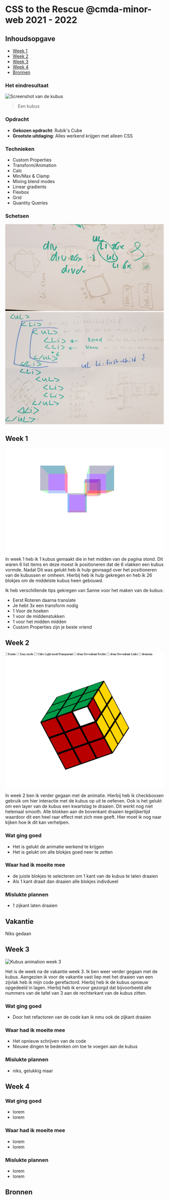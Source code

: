 # CSS to the Rescue @cmda-minor-web 2021 - 2022

## Inhoudsopgave

- [Week 1](#week-1)
- [Week 2](#week-2)
- [Week 3](#week-3)
- [Week 4](#week-4)
- [Bronnen](#bronnen)


### Het eindresultaat

![Screenshot van de kubus]()

> Een kubus 

### Opdracht

- **Gekozen opdracht**: Rubik's Cube
- **Grootste uitdaging**: Alles werkend krijgen met alleen CSS

### Technieken

- Custom Properties
- Transform/Animation
- Calc
- Min/Max & Clamp
- Mixing blend modes
- Linear gradients
- Flexbox
- Grid
- Quantity Queries

### Schetsen

![Eerste afbeelding met schetsen](https://raw.githubusercontent.com/basv1996/css-to-the-rescue-2122/main/docs/img/wiki_img/Schets_week1.jpg)
![Tweede afbeelding met schetsen](https://raw.githubusercontent.com/basv1996/css-to-the-rescue-2122/main/docs/img/wiki_img/Schets2_week1.jpg)

## Week 1

![Screenshot van week 1](https://github.com/basv1996/css-to-the-rescue-2122/blob/main/docs/img/wiki_img/Schets_kubus_layout_week1.png?raw=true)

In week 1 heb ik 1 kubus gemaakt die in het midden van de pagina stond. Dit waren 6 list items en deze moest ik positioneren dat de 6 vlakken een kubus vormde. 
Nadat Dit was gelukt heb ik hulp gevraagd over het positioneren van de kubussen er omheen. Hierbij heb ik hulp gekregen en heb ik 26 blokjes om de middelste kubus heen gebouwd.

Ik heb verschillende tips gekregen van Sanne voor het maken van de kubus:

* Eerst Roteren daarna translate
* Je hebt 3x een transform nodig
* 1 Voor de hoeken
* 1 voor de middenstukken
* 1 voor het midden midden
* Custom Properties zijn je beste vriend 


## Week 2

![Screenshot van week 2](https://raw.githubusercontent.com/basv1996/css-to-the-rescue-2122/main/docs/img/wiki_img/Schets_kubus_layout_week2.png)

In week 2 ben ik verder gegaan met de animatie. Hierbij heb ik checkboxxen gebruik om hier interactie met de kubus op uit te oefenen. Ook is het gelukt om een layer van de kubus een kwartslag te draaien. Dit werkt nog niet helemaal smooth. Alle blokken aan de bovenkant draaien tegelijkertijd waardoor dit een heel raar effect met zich mee geeft. Hier moet ik nog naar kijken hoe ik dit kan verhelpen.


### Wat ging goed

- Het is gelukt de animatie werkend te krijgen
- Het is gelukt om alle blokjes goed neer te zetten


### Waar had ik moeite mee

- de juiste blokjes te selecteren om 1 kant van de kubus te laten draaien
- Als 1 kant draait dan draaien alle blokjes indivdueel


### Mislukte plannen

- 1 zijkant laten draaien

## Vakantie

Niks gedaan


## Week 3

![Kubus animation week 3](https://raw.githubusercontent.com/basv1996/css-to-the-rescue-2122/main/docs/img/wiki_img/Kubus-animation-week3.gif)

Het is de week na de vakantie week 3. Ik ben weer verder gegaan met de kubus. Aangezien ik voor de vakantie vast liep met het draaien van een zijvlak heb ik mijn code gerefactord. Hierbij heb ik de kubus opnieuw opgedeeld in lagen. Hierbij heb ik ervoor gezorgd dat bijvoorbeeld alle nummers van de tafel van 3 aan de rechterkant van de kubus zitten.


### Wat ging goed

- Door het refactoren van de code kan ik nmu ook de zijkant draaien

### Waar had ik moeite mee

- Het opnieuw schrijven van de code
- Nieuwe dingen te bedenken om toe te voegen aan de kubus


### Mislukte plannen

- niks, gelukkig maar

## Week 4



### Wat ging goed

- lorem
- lorem


### Waar had ik moeite mee

- lorem
- lorem


### Mislukte plannen

- lorem
- lorem




## Bronnen

